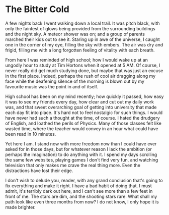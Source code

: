 # The Bitter Cold
A few nights back I went walking down a local trail. It was pitch black, with only the faintest of glows being provided from the surrounding buildings and the night sky. A meteor shower was on; and a group of parents marched their kids out to see it. Staring up in awe of the universe, I caught one in the corner of my eye, filling the sky with embers. The air was dry and frigid, filling me with a long forgotten feeling of vitality with each breath.

From here I was reminded of high school; how I would wake up at an ungodly hour to study at Tim Hortons when it opened at 5 AM. Of course, I never really did get much studying done, but maybe that was just an excuse in the first place. Indeed, perhaps the rush of cool air dragging along my face while the deafening silence of the morning is blown out by my favourite music was the point in and of itself.

High school has been on my mind recently; how quickly it passed, how easy it was to see my friends every day, how clear and cut out my daily work was, and that sweet overarching goal of getting into university that made each day fit into place. It's hard not to feel nostalgic for such things. I would have never had such a thought at the time, of course. I hated the drudgery of English, and loathed the perils of Physics. Many of those classes felt like wasted time, where the teacher would convey in an hour what could have been read in 10 minutes.

Yet here I am. I stand now with more freedom now than I could have ever asked for in those days, but for whatever reason I lack the ambition (or perhaps the imagination) to do anything with it. I spend my days scrolling the same few websites, playing games I don't find very fun, and watching television that only makes me crave the real thing more. Even the distractions have lost their edge.

I don't wish to delude you, reader, with any grand conclusion that's going to fix everything and make it right. I have a bad habit of doing that. I must admit, It's terribly dark out here, and I can't see more than a few feet in front of me. The stars are dim, and the shooting stars rare. What shall my path look like even three months from now? I do not know, I only hope it is made brighter. 







